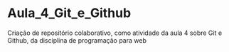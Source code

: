 # Aula_4_Git_e_Github
Criação de repositório colaborativo, como atividade da aula 4 sobre Git e Github, da disciplina de programação para web
